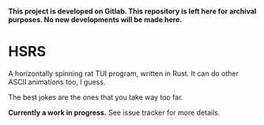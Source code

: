 #### This project is developed on Gitlab. This repository is left here for archival purposes. No new developments will be made here.

# HSRS

A horizontally spinning rat TUI program, written in Rust. It can do other ASCII animations too, I guess.

The best jokes are the ones that you take way too far.

**Currently a work in progress.** See issue tracker for more details.
